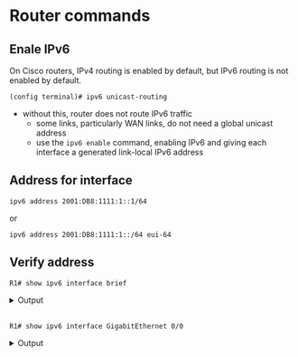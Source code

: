 # Router commands

## Enale IPv6
On Cisco routers, IPv4 routing is enabled by default, but IPv6 routing is not enabled by default.
```
(config terminal)# ipv6 unicast-routing
```
- without this, router does not route IPv6 traffic
    - some links, particularly WAN links, do not need a global unicast address
    - use the `ipv6 enable` command, enabling IPv6 and giving each interface a generated link-local IPv6 address

## Address for interface
```
ipv6 address 2001:DB8:1111:1::1/64
```
or
```
ipv6 address 2001:DB8:1111:1::/64 eui-64
```

## Verify address
```
R1# show ipv6 interface brief
```
<details>
<summary>Output</summary>

```
GigabitEthernet0/0 [up/up]
    FE80::1:AAFF:FE00:1
    2001:DB8:1111:1::1
GigabitEthernet0/1 [administratively down/down]
    unassigned
GigabitEthernet0/0/0 [up/up]
    FE80::32F7:DFF:FE29:8568
    2001:DB8:1111:4::1
GigabitEthernet0/1/0 [administratively down/down]
    unassigned
```
</details>

<br/>

```
R1# show ipv6 interface GigabitEthernet 0/0
```
<details>
<summary>Output</summary>

```
GigabitEthernet0/0 is up, line protocol is up
    IPv6 is enabled, link-local address is FE80::1:AAFF:FE00:1
    No Virtual link-local address(es):
    Global unicast address(es):
        2001:DB8:1111:1::1, subnet is 2001:DB8:1111:1::/64
    Joined group address(es):
        FF02::1
        FF02::2
        FF02::1:FF00:1
    MTU is 1500 bytes
    ICMP error messages limited to one every 100 milliseconds
    ICMP redirects are enabled
    ICMP unreachables are sent
    ND DAD is enabled, number of DAD attempts: 1
    ND reachable time is 30000 milliseconds (using 30000)
    ND advertised reachable time is 0 (unspecified)
    ND advertised retransmit interval is 0 (unspecified)
    ND router advertisements are sent every 200 seconds
    ND router advertisements live for 1800 seconds
    ND advertised default router preference is Medium
    Hosts use stateless autoconfig for addresses.
```
</details>
